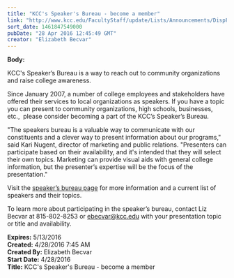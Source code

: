 ```yaml
---
title: "KCC's Speaker's Bureau - become a member"
link: "http://www.kcc.edu/FacultyStaff/update/Lists/Announcements/DispForm.aspx?ID=2209"
sort_date: 1461847549000
pubDate: "28 Apr 2016 12:45:49 GMT"
creator: "Elizabeth Becvar"
---
```


<div><b>Body:</b> <div class="ExternalClass0E4D073A54044BCA97B78E17BCC04678"><p>KCC's Speaker’s Bureau is a way to reach out to community organizations and raise college awareness.</p>
<p>Since January 2007, a number of college employees and stakeholders have offered their services to local organizations as speakers. If you have a topic you can present to community organizations, high schools, businesses, etc.,  please consider becoming a part of the KCC’s Speaker’s Bureau. </p>
<p>&quot;The speakers bureau is a valuable way to communicate with our constituents and a clever way to present information about our programs,&quot; said Kari Nugent, director of marketing and public relations. &quot;Presenters can participate based on their availability, and it's intended that they will select their own topics. Marketing can provide visual aids with general college information, but the presenter’s expertise will be the focus of the presentation.&quot; </p>
<p>Visit the <a href="/Community/Pages/speakers.aspx">speaker’s bureau page</a> for more information and a current list of speakers and their topics. </p>
<p>To learn more about participating in the speaker’s bureau, contact Liz Becvar at 815-802-8253 or <a href="mailto:ebecvar@kcc.edu">ebecvar@kcc.edu</a> with your presentation topic or title and availability.</p></div></div>
<div><b>Expires:</b> 5/13/2016</div>
<div><b>Created:</b> 4/28/2016 7:45 AM</div>
<div><b>Created By:</b> Elizabeth Becvar</div>
<div><b>Start Date:</b> 4/28/2016</div>
<div><b>Title:</b> KCC&#39;s Speaker&#39;s Bureau - become a member</div>
